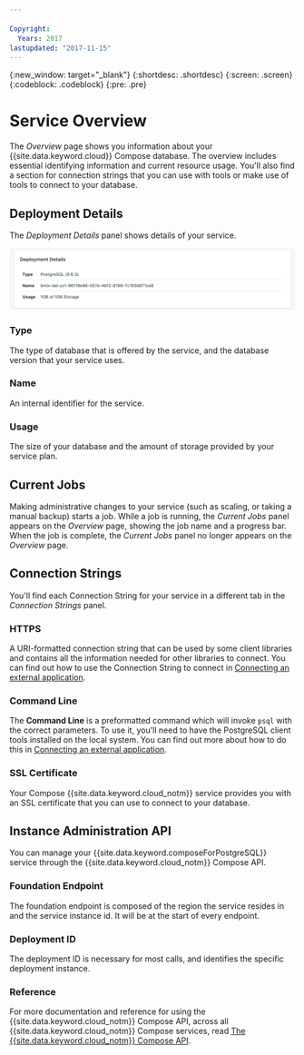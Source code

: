 ```yaml
---

Copyright:
  Years: 2017
lastupdated: "2017-11-15"
---
```


{:new_window: target="_blank"}
{:shortdesc: .shortdesc}
{:screen: .screen}
{:codeblock: .codeblock}
{:pre: .pre}

# Service Overview

The _Overview_ page shows you information about your {{site.data.keyword.cloud}} Compose database. The overview includes essential identifying information and current resource usage. You'll also find a section for connection strings that you can use with tools or make use of tools to connect to your database.

## Deployment Details

The _Deployment Details_ panel shows details of your service.

![Deployment Details](./images/postgres-deployment-details.png "A view of the Deployment Details panel")

### Type

The type of database that is offered by the service, and the database version that your service uses.

### Name

An internal identifier for the service.

### Usage

The size of your database and the amount of storage provided by your service plan.

## Current Jobs

Making administrative changes to your service (such as scaling, or taking a manual backup) starts a job. While a job is running, the _Current Jobs_ panel appears on the _Overview_ page, showing the job name and a progress bar. When the job is complete, the _Current Jobs_ panel no longer appears on the _Overview_ page.

## Connection Strings

You'll find each Connection String for your service in a different tab in the _Connection Strings_ panel.

### HTTPS

A URI-formatted connection string that can be used by some client libraries and contains all the information needed for other libraries to connect. You can find out how to use the Connection String to connect in [Connecting an external application](./connecting-external.html).

### Command Line

The **Command Line** is a preformatted command which will invoke `psql` with the correct parameters. To use it, you'll need to have the PostgreSQL client tools installed on the local system. You can find out more about how to do this in [Connecting an external application](./connecting-external.html).

### SSL Certificate

Your Compose {{site.data.keyword.cloud_notm}} service provides you with an SSL certificate that you can use to connect to your database.


## Instance Administration API

You can manage your {{site.data.keyword.composeForPostgreSQL}} service through the {{site.data.keyword.cloud_notm}} Compose API.

### Foundation Endpoint

The foundation endpoint is composed of the region the service resides in and the service instance id. It will be at the start of every endpoint.

### Deployment ID

The deployment ID is necessary for most calls, and identifies the specific deployment instance.

### Reference

For more documentation and reference for using the {{site.data.keyword.cloud_notm}} Compose API, across all {{site.data.keyword.cloud_notm}} Compose services, read [The {{site.data.keyword.cloud_notm}} Compose API](https://www.compose.com/articles/the-ibm-cloud-compose-api/).
